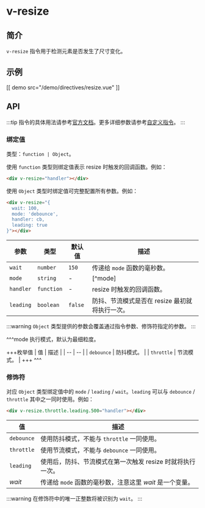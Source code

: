 # v-resize

## 简介

`v-resize` 指令用于检测元素是否发生了尺寸变化。

## 示例

[[ demo src="/demo/directives/resize.vue" ]]

## API

:::tip
指令的具体用法请参考[官方文档](https://v2.cn.vuejs.org/v2/guide/syntax.html#%E6%8C%87%E4%BB%A4)。更多详细参数请参考[自定义指令](https://v2.cn.vuejs.org/v2/guide/custom-directive.html#%E9%92%A9%E5%AD%90%E5%87%BD%E6%95%B0%E5%8F%82%E6%95%B0)。
:::

### 绑定值

类型：`function | Object`。

使用 `function` 类型则绑定值表示 resize 时触发的回调函数。例如：

```html
<div v-resize="handler"></div>
```

使用 `Object` 类型时绑定值可完整配置所有参数。例如：

```html
<div v-resize="{
  wait: 100,
  mode: 'debounce',
  handler: cb,
  leading: true
}"></div>
```

| 参数 | 类型 | 默认值 | 描述 |
| -- | -- | -- | -- |
| ``wait`` | `number` | `150` | 传递给 `mode` 函数的毫秒数。 |
| ``mode`` | `string` | - | [^mode] |
| ``handler`` | `function` | - | resize 时触发的回调函数。 |
| ``leading`` | `boolean` | `false` | 防抖、节流模式是否在 resize 最初就将执行一次。 |

:::warning
 `Object` 类型提供的参数会覆盖通过指令参数、修饰符指定的参数。
:::

^^^mode
执行模式，默认为最细粒度。

+++枚举值
| 值 | 描述 |
| -- | -- |
| `debounce` | 防抖模式。 |
| `throttle` | 节流模式。 |
+++
^^^

### 修饰符

对应 `Object` 类型绑定值中的 `mode` / `leading` / `wait`。`leading` 可以与 `debounce` / `throttle` 其中之一同时使用。例如：

```html
<div v-resize.throttle.leading.500="handler"></div>
```

| 值 | 描述 |
| -- | -- |
| ``debounce`` | 使用防抖模式，不能与 `throttle` 一同使用。 |
| ``throttle`` | 使用节流模式，不能与 `debounce` 一同使用。 |
| ``leading`` | 使用后，防抖、节流模式在第一次触发 resize 时就将执行一次。 |
| <var>wait</var> | 传递给 `mode` 函数的毫秒数，注意这里 <var>wait</var> 是一个变量。 |

:::warning
在修饰符中的唯一正整数将被识别为 `wait`。
:::
